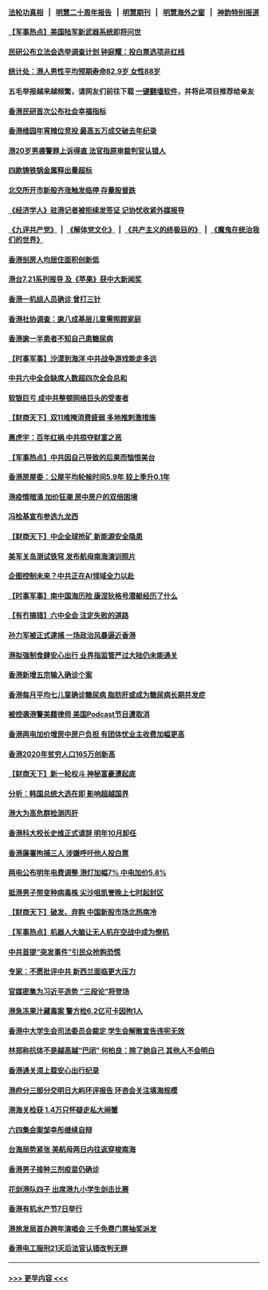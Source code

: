 #### [法轮功真相](https://github.com/gfw-breaker/truth/blob/master/README.md?t=0) &nbsp;&nbsp;|&nbsp;&nbsp; [明慧二十周年报告](https://github.com/gfw-breaker/mh-reports/blob/master/README.md?t=0) &nbsp;&nbsp;|&nbsp;&nbsp;[明慧期刊](https://github.com/gfw-breaker/mh-qikan) &nbsp;&nbsp;|&nbsp;&nbsp; [明慧海外之窗](https://github.com/gfw-breaker/mh-news/blob/master/README.md?t=0) &nbsp;&nbsp;|&nbsp;&nbsp; [神韵特别报道](https://github.com/gfw-breaker/mh-news/blob/master/shenyun.md?t=0)
#### [【军事热点】美国陆军新武器系统即将问世](../pages/nsc415/n13377697.md?t=11170250) 
#### [民研公布立法会选举调查计划 钟庭耀：投白票选项非红线](../pages/nsc415/n13378239.md?t=11170250) 
#### [统计处：港人男性平均预期寿命82.9岁 女性88岁](../pages/nsc415/n13378201.md?t=11170250) 
#### 五毛举报越来越频繁，请网友们前往下载 [一键翻墙软件](https://github.com/gfw-breaker/ssr-accounts)，并将此项目推荐给亲友
#### [香港民研首次公布社会幸福指标](../pages/nsc415/n13378183.md?t=11170250) 
#### [香港维园年宵摊位竞投 最高五万成交破去年纪录](../pages/nsc415/n13378163.md?t=11170250) 
#### [港20岁男袭警罪上诉得直 法官指原审裁判官认错人](../pages/nsc415/n13378141.md?t=11170250) 
#### [四款铸铁锅金属释出量超标](../pages/nsc415/n13378096.md?t=11170250) 
#### [北交所开市新股齐涨触发临停 存量股普跌](../pages/nsc415/n13376743.md?t=11170250) 
#### [《经济学人》驻港记者被拒续发签证 记协忧收紧外媒报导](../pages/nsc415/n13376161.md?t=11170250) 
#### [《九评共产党》](https://github.com/begood0513/9ping.md/blob/master/README.md) &nbsp;|&nbsp; [《解体党文化》](../../../../jtdwh.md/blob/master/README.md)  &nbsp;|&nbsp; [《共产主义的终极目的》](../../../../gczydzjmd.md/blob/master/README.md) &nbsp;|&nbsp; [《魔鬼在统治我们的世界》](../../../../mgztzwmdsj.md/blob/master/README.md) 
#### [香港㓥房人均居住面积创新低](../pages/nsc415/n13376124.md?t=11170250) 
#### [港台7.21系列报导 及《苹果》获中大新闻奖](../pages/nsc415/n13376110.md?t=11170250) 
#### [香港一机组人员确诊 曾打三针](../pages/nsc415/n13376076.md?t=11170250) 
#### [香港社协调查：逾八成基层儿童需照顾家庭](../pages/nsc415/n13376087.md?t=11170250) 
#### [香港逾一半患者不知自己患糖尿病](../pages/nsc415/n13375996.md?t=11170250) 
#### [【时事军事】沙漠到海洋 中共战争游戏能走多远](../pages/nsc415/n13373966.md?t=11170250) 
#### [中共六中全会缺席人数超四次全会总和](../pages/nsc415/n13375064.md?t=11170250) 
#### [软银巨亏 成中共整顿网络巨头的受害者](../pages/nsc415/n13372487.md?t=11170250) 
#### [【财商天下】双11难掩消费疲弱 多地推刺激措施](../pages/nsc415/n13374025.md?t=11170250) 
#### [惠虎宇：百年红祸 中共掠夺财富之恶](../pages/nsc415/n13374142.md?t=11170250) 
#### [【军事热点】中共因自己导致的后果而恼恨美台](../pages/nsc415/n13372415.md?t=11170250) 
#### [香港房屋委：公屋平均轮候时间5.9年 较上季升0.1年](../pages/nsc415/n13370771.md?t=11170250) 
#### [港疫情暗涌 加价狂潮 房中房户的双倍困境](../pages/nsc415/n13370752.md?t=11170250) 
#### [冯检基宣布参选九龙西](../pages/nsc415/n13370691.md?t=11170250) 
#### [【财商天下】中企全球抢矿 新能源安全隐患](../pages/nsc415/n13370552.md?t=11170250) 
#### [美军关岛测试铁穹 发布航母南海演训照片](../pages/nsc415/n13370417.md?t=11170250) 
#### [企图控制未来？中共正在AI领域全力以赴](../pages/nsc415/n13369998.md?t=11170250) 
#### [【时事军事】南中国海历险 康涅狄格号潜艇经历了什么](../pages/nsc415/n13369107.md?t=11170250) 
#### [【有冇搞错】六中全会 注定失败的道路](../pages/nsc415/n13367982.md?t=11170250) 
#### [孙力军被正式逮捕 一场政治风暴逼近香港](../pages/nsc415/n13368556.md?t=11170250) 
#### [港拟强制食肆安心出行 业界指监管严过大陆仍未能通关](../pages/nsc415/n13368454.md?t=11170250) 
#### [香港新增五宗输入确诊个案](../pages/nsc415/n13368465.md?t=11170250) 
#### [香港每月平均七儿童确诊糖尿病 脂肪肝或成为糖尿病长期并发症](../pages/nsc415/n13368439.md?t=11170250) 
#### [被控袭港警美籍律师 美国Podcast节目遭取消](../pages/nsc415/n13368428.md?t=11170250) 
#### [香港两电加价增房中房户负担 有团体忧业主收费加幅更高](../pages/nsc415/n13368412.md?t=11170250) 
#### [香港2020年贫穷人口165万创新高](../pages/nsc415/n13368371.md?t=11170250) 
#### [【财商天下】新一轮权斗 神秘富豪遭起底](../pages/nsc415/n13368289.md?t=11170250) 
#### [分析：韩国总统大选在即 影响超越国界](../pages/nsc415/n13367060.md?t=11170250) 
#### [港大为高危群检测丙肝](../pages/nsc415/n13366012.md?t=11170250) 
#### [香港科大校长史维正式请辞 明年10月卸任](../pages/nsc415/n13366014.md?t=11170250) 
#### [香港廉署拘捕三人 涉嫌呼吁他人投白票](../pages/nsc415/n13366006.md?t=11170250) 
#### [两电公布明年电费调整 港灯加幅7% 中电加价5.8%](../pages/nsc415/n13365988.md?t=11170250) 
#### [抵港男子带变种病毒株 尖沙咀凯誉晚上七时起封区](../pages/nsc415/n13365978.md?t=11170250) 
#### [【财商天下】破发、弃购 中国新股市场北热南冷](../pages/nsc415/n13365659.md?t=11170250) 
#### [【军事热点】机器人大脑让无人机在空战中成为僚机](../pages/nsc415/n13364016.md?t=11170250) 
#### [中共首提“突发事件”引民众抢购恐慌](../pages/nsc415/n13363973.md?t=11170250) 
#### [专家：不愿批评中共 新西兰面临更大压力](../pages/nsc415/n13363844.md?t=11170250) 
#### [官媒密集为习近平造势 “三段论”将登场](../pages/nsc415/n13363764.md?t=11170250) 
#### [港急冻果汁藏毒案 警方检6.2亿可卡因拘1人](../pages/nsc415/n13363642.md?t=11170250) 
#### [香港中大学生会司法委员会裁定 学生会解散宣告违宪无效](../pages/nsc415/n13363636.md?t=11170250) 
#### [林郑称抗体不是越高越“巴闭” 何柏良：除了她自己 其他人不会明白](../pages/nsc415/n13363626.md?t=11170250) 
#### [香港通关须上载安心出行纪录](../pages/nsc415/n13363599.md?t=11170250) 
#### [港府分三部分交明日大屿环评报告 环咨会关注填海规模](../pages/nsc415/n13363553.md?t=11170250) 
#### [港海关检获 1.4万只怀疑走私大闸蟹](../pages/nsc415/n13363544.md?t=11170250) 
#### [六四集会案邹幸彤继续自辩](../pages/nsc415/n13363503.md?t=11170250) 
#### [台海局势紧张 美航母两日内往返穿梭南海](../pages/nsc415/n13360836.md?t=11170250) 
#### [香港男子接种三剂疫苗仍确诊](../pages/nsc415/n13360413.md?t=11170250) 
#### [花剑港队四子 出席港九小学生剑击比赛](../pages/nsc415/n13360397.md?t=11170250) 
#### [香港有机水产节7日举行](../pages/nsc415/n13360391.md?t=11170250) 
#### [港旅发局首办跨年演唱会 三千免费门票抽奖派发](../pages/nsc415/n13360387.md?t=11170250) 
#### [香港电工服刑21天后法官认错改判无罪](../pages/nsc415/n13360373.md?t=11170250) 

----
#### [ >>> 更早内容 <<< ](../indexes/nsc415-earlier.md)
